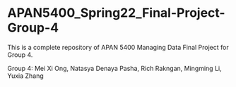 # APAN5400_Spring22_Final-Project-Group-4
This is a complete repository of APAN 5400 Managing Data Final Project for Group 4. 

Group 4: Mei Xi Ong, Natasya Denaya Pasha, Rich Rakngan, Mingming Li, Yuxia Zhang
